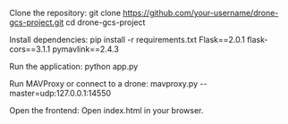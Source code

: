 Clone the repository:
git clone https://github.com/your-username/drone-gcs-project.git
cd drone-gcs-project

Install dependencies:
pip install -r requirements.txt
Flask==2.0.1
flask-cors==3.1.1
pymavlink==2.4.3

Run the application:
python app.py

Run MAVProxy or connect to a drone:
mavproxy.py --master=udp:127.0.0.1:14550

Open the frontend:
Open index.html in your browser.
